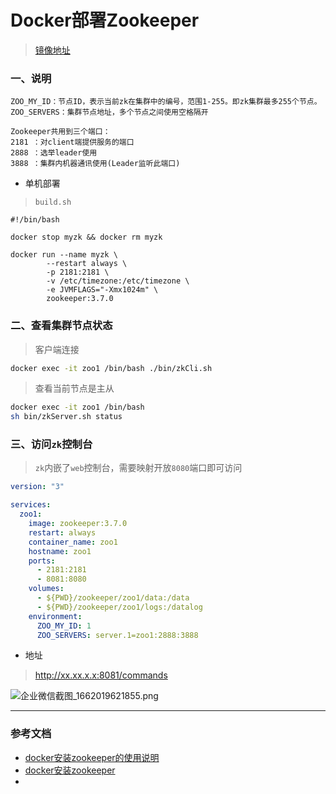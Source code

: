 # Docker部署Zookeeper
> [镜像地址](https://hub.docker.com/_/zookeeper)

### 一、说明
```properties
ZOO_MY_ID：节点ID，表示当前zk在集群中的编号，范围1-255。即zk集群最多255个节点。
ZOO_SERVERS：集群节点地址，多个节点之间使用空格隔开

Zookeeper共用到三个端口：
2181 ：对client端提供服务的端口
2888 ：选举leader使用
3888 ：集群内机器通讯使用(Leader监听此端口)
```

- 单机部署
> `build.sh`
```bahsh
#!/bin/bash

docker stop myzk && docker rm myzk

docker run --name myzk \
        --restart always \
        -p 2181:2181 \
        -v /etc/timezone:/etc/timezone \
        -e JVMFLAGS="-Xmx1024m" \
        zookeeper:3.7.0
```


### 二、查看集群节点状态
> 客户端连接
```bash
docker exec -it zoo1 /bin/bash ./bin/zkCli.sh 
```
> 查看当前节点是主从
```bash
docker exec -it zoo1 /bin/bash
sh bin/zkServer.sh status
```

### 三、访问`zk`控制台
> `zk`内嵌了`web`控制台，需要映射开放`8080`端口即可访问
```yaml
version: "3"

services:
  zoo1:
    image: zookeeper:3.7.0
    restart: always
    container_name: zoo1
    hostname: zoo1
    ports:
      - 2181:2181
      - 8081:8080
    volumes:
      - ${PWD}/zookeeper/zoo1/data:/data
      - ${PWD}/zookeeper/zoo1/logs:/datalog
    environment:
      ZOO_MY_ID: 1
      ZOO_SERVERS: server.1=zoo1:2888:3888
```
- 地址
> http://xx.xx.x.x:8081/commands

![企业微信截图_1662019621855.png](http://tva1.sinaimg.cn/large/d1b93a20ly1h5r62zhcqqj20km0hu0xe.jpg)


---
### 参考文档
* [docker安装zookeeper的使用说明](https://www.cnblogs.com/zqllove/p/13724195.html)
* [docker安装zookeeper](https://blog.csdn.net/daziyuanazhen/article/details/106173509)
* []()